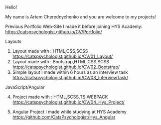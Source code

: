 Hello!

My name is Artem Cherednychenko and you are welcome to my projects!

Previous Portfolio Web-Site I made it before joining HYS Academy:
https://catspsychologist.github.io/CV/Portfolio/

Layouts

1. Layout made with : HTML,CSS,SCSS
https://catspsychologist.github.io/CV/01_Layout/
2. Layout made with : Bootstrap,HTML,CSS,SCSS
https://catspsychologist.github.io/CV/02_Bootstrap/
3. Simple layout I made within 6 hours as an interview task
https://catspsychologist.github.io/CV/03_InterviewTask/

JavaScript/Angular

4. Project made with : HTML,SCSS,TS,WEBPACK
https://catspsychologist.github.io/CV/04_Hys_Project/

5. Angular Project I made while studying at 
HYS Academy
https://github.com/CatsPsychologist/Hys_Angular

